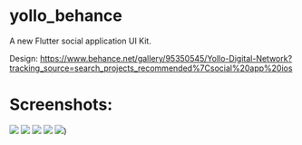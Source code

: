 # yollo_behance

A new Flutter social application UI Kit.

Design: https://www.behance.net/gallery/95350545/Yollo-Digital-Network?tracking_source=search_projects_recommended%7Csocial%20app%20ios

# Screenshots: 
![](./screenshots/processed.jpeg?s=200)
![](./screenshots/processed%20(1).jpeg?s=200)
![](./processed%20(2).jpeg?s=200)
![](./screenshots/processed%20(3).jpeg?s=200)
![](./screenshots/processed%20(4).jpeg?s=200))
